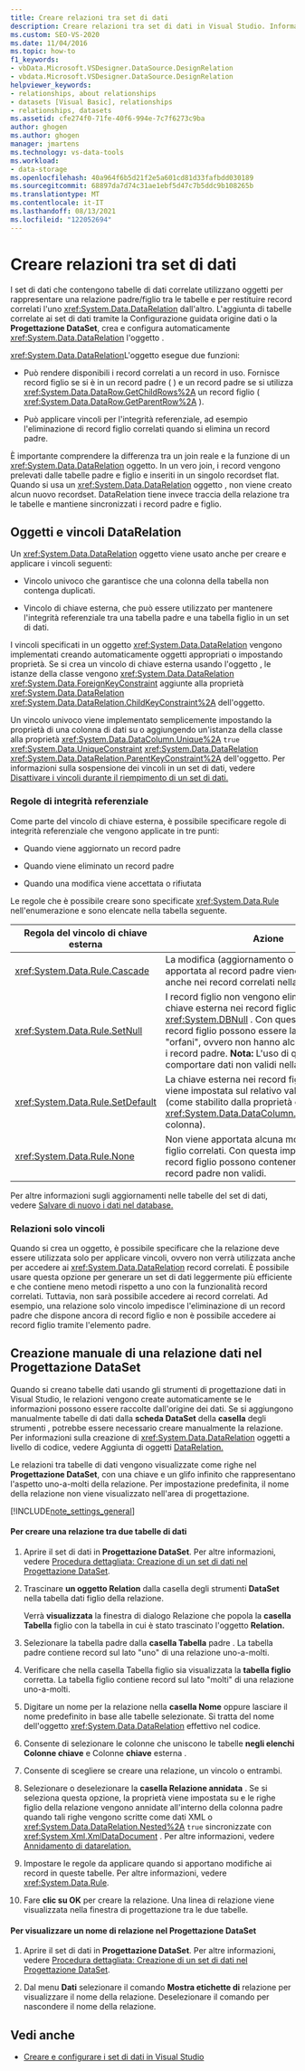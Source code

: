 ```yaml
---
title: Creare relazioni tra set di dati
description: Creare relazioni tra set di dati in Visual Studio. Informazioni su oggetti e vincoli DataRelation. Creare manualmente una relazione dati in Gestione set di dati.
ms.custom: SEO-VS-2020
ms.date: 11/04/2016
ms.topic: how-to
f1_keywords:
- vbData.Microsoft.VSDesigner.DataSource.DesignRelation
- vbdata.Microsoft.VSDesigner.DataSource.DesignRelation
helpviewer_keywords:
- relationships, about relationships
- datasets [Visual Basic], relationships
- relationships, datasets
ms.assetid: cfe274f0-71fe-40f6-994e-7c7f6273c9ba
author: ghogen
ms.author: ghogen
manager: jmartens
ms.technology: vs-data-tools
ms.workload:
- data-storage
ms.openlocfilehash: 40a964f6b5d21f2e5a601cd81d33fafbdd030189
ms.sourcegitcommit: 68897da7d74c31ae1ebf5d47c7b5ddc9b108265b
ms.translationtype: MT
ms.contentlocale: it-IT
ms.lasthandoff: 08/13/2021
ms.locfileid: "122052694"
---
```

# <a name="create-relationships-between-datasets"></a>Creare relazioni tra set di dati
I set di dati che contengono tabelle di dati correlate utilizzano oggetti per rappresentare una relazione padre/figlio tra le tabelle e per restituire record correlati l'uno <xref:System.Data.DataRelation> dall'altro. L'aggiunta di tabelle correlate ai set di dati tramite la Configurazione guidata origine dati o la **Progettazione DataSet**, crea e configura automaticamente <xref:System.Data.DataRelation> l'oggetto .

<xref:System.Data.DataRelation>L'oggetto esegue due funzioni:

- Può rendere disponibili i record correlati a un record in uso. Fornisce record figlio se si è in un record padre ( ) e un record padre se si utilizza <xref:System.Data.DataRow.GetChildRows%2A> un record figlio ( <xref:System.Data.DataRow.GetParentRow%2A> ).

- Può applicare vincoli per l'integrità referenziale, ad esempio l'eliminazione di record figlio correlati quando si elimina un record padre.

È importante comprendere la differenza tra un join reale e la funzione di un <xref:System.Data.DataRelation> oggetto. In un vero join, i record vengono prelevati dalle tabelle padre e figlio e inseriti in un singolo recordset flat. Quando si usa un <xref:System.Data.DataRelation> oggetto , non viene creato alcun nuovo recordset. DataRelation tiene invece traccia della relazione tra le tabelle e mantiene sincronizzati i record padre e figlio.

## <a name="datarelation-objects-and-constraints"></a>Oggetti e vincoli DataRelation
Un <xref:System.Data.DataRelation> oggetto viene usato anche per creare e applicare i vincoli seguenti:

- Vincolo univoco che garantisce che una colonna della tabella non contenga duplicati.

- Vincolo di chiave esterna, che può essere utilizzato per mantenere l'integrità referenziale tra una tabella padre e una tabella figlio in un set di dati.

I vincoli specificati in un oggetto <xref:System.Data.DataRelation> vengono implementati creando automaticamente oggetti appropriati o impostando proprietà. Se si crea un vincolo di chiave esterna usando l'oggetto , le istanze della classe vengono <xref:System.Data.DataRelation> <xref:System.Data.ForeignKeyConstraint> aggiunte alla proprietà <xref:System.Data.DataRelation> <xref:System.Data.DataRelation.ChildKeyConstraint%2A> dell'oggetto.

Un vincolo univoco viene implementato semplicemente impostando la proprietà di una colonna di dati su o aggiungendo un'istanza della classe alla proprietà <xref:System.Data.DataColumn.Unique%2A> `true` <xref:System.Data.UniqueConstraint> <xref:System.Data.DataRelation> <xref:System.Data.DataRelation.ParentKeyConstraint%2A> dell'oggetto. Per informazioni sulla sospensione dei vincoli in un set di dati, vedere [Disattivare i vincoli durante il riempimento di un set di dati.](../data-tools/turn-off-constraints-while-filling-a-dataset.md)

### <a name="referential-integrity-rules"></a>Regole di integrità referenziale
Come parte del vincolo di chiave esterna, è possibile specificare regole di integrità referenziale che vengono applicate in tre punti:

- Quando viene aggiornato un record padre

- Quando viene eliminato un record padre

- Quando una modifica viene accettata o rifiutata

Le regole che è possibile creare sono specificate <xref:System.Data.Rule> nell'enumerazione e sono elencate nella tabella seguente.

|Regola del vincolo di chiave esterna|Azione|
| - |------------|
|<xref:System.Data.Rule.Cascade>|La modifica (aggiornamento o eliminazione) apportata al record padre viene apportata anche nei record correlati nella tabella figlio.|
|<xref:System.Data.Rule.SetNull>|I record figlio non vengono eliminati, ma la chiave esterna nei record figlio è impostata su <xref:System.DBNull> . Con questa impostazione, i record figlio possono essere lasciati come "orfani", ovvero non hanno alcuna relazione con i record padre. **Nota:** L'uso di questa regola può comportare dati non validi nella tabella figlio.|
|<xref:System.Data.Rule.SetDefault>|La chiave esterna nei record figlio correlati viene impostata sul relativo valore predefinito (come stabilito dalla proprietà della <xref:System.Data.DataColumn.DefaultValue%2A> colonna).|
|<xref:System.Data.Rule.None>|Non viene apportata alcuna modifica ai record figlio correlati. Con questa impostazione, i record figlio possono contenere riferimenti a record padre non validi.|

Per altre informazioni sugli aggiornamenti nelle tabelle del set di dati, vedere [Salvare di nuovo i dati nel database.](../data-tools/save-data-back-to-the-database.md)

### <a name="constraint-only-relations"></a>Relazioni solo vincoli
Quando si crea un oggetto, è possibile specificare che la relazione deve essere utilizzata solo per applicare vincoli, ovvero non verrà utilizzata anche per accedere ai <xref:System.Data.DataRelation> record correlati. È possibile usare questa opzione per generare un set di dati leggermente più efficiente e che contiene meno metodi rispetto a uno con la funzionalità record correlati. Tuttavia, non sarà possibile accedere ai record correlati. Ad esempio, una relazione solo vincolo impedisce l'eliminazione di un record padre che dispone ancora di record figlio e non è possibile accedere ai record figlio tramite l'elemento padre.

## <a name="manually-creating-a-data-relation-in-the-dataset-designer"></a>Creazione manuale di una relazione dati nel Progettazione DataSet
Quando si creano tabelle dati usando gli strumenti di progettazione dati in Visual Studio, le relazioni vengono create automaticamente se le informazioni possono essere raccolte dall'origine dei dati. Se si aggiungono manualmente tabelle di dati dalla **scheda DataSet** della **casella** degli strumenti , potrebbe essere necessario creare manualmente la relazione. Per informazioni sulla creazione di <xref:System.Data.DataRelation> oggetti a livello di codice, vedere Aggiunta di oggetti [DataRelation.](/dotnet/framework/data/adonet/dataset-datatable-dataview/adding-datarelations)

Le relazioni tra tabelle di dati vengono visualizzate come righe nel **Progettazione DataSet**, con una chiave e un glifo infinito che rappresentano l'aspetto uno-a-molti della relazione. Per impostazione predefinita, il nome della relazione non viene visualizzato nell'area di progettazione.

[!INCLUDE[note_settings_general](../data-tools/includes/note_settings_general_md.md)]

#### <a name="to-create-a-relationship-between-two-data-tables"></a>Per creare una relazione tra due tabelle di dati

1. Aprire il set di dati in **Progettazione DataSet**. Per altre informazioni, vedere [Procedura dettagliata: Creazione di un set di dati nel Progettazione DataSet](walkthrough-creating-a-dataset-with-the-dataset-designer.md).

2. Trascinare **un oggetto Relation** dalla casella degli strumenti **DataSet** nella tabella dati figlio della relazione.

     Verrà **visualizzata** la finestra di dialogo Relazione che popola la **casella Tabella** figlio con la tabella in cui è stato trascinato l'oggetto **Relation.**

3. Selezionare la tabella padre dalla **casella Tabella** padre . La tabella padre contiene record sul lato "uno" di una relazione uno-a-molti.

4. Verificare che nella casella Tabella figlio sia visualizzata la **tabella figlio** corretta. La tabella figlio contiene record sul lato "molti" di una relazione uno-a-molti.

5. Digitare un nome per la relazione nella **casella Nome** oppure lasciare il nome predefinito in base alle tabelle selezionate. Si tratta del nome dell'oggetto <xref:System.Data.DataRelation> effettivo nel codice.

6. Consente di selezionare le colonne che uniscono le tabelle **negli elenchi Colonne chiave** e Colonne **chiave** esterna .

7. Consente di scegliere se creare una relazione, un vincolo o entrambi.

8. Selezionare o deselezionare la **casella Relazione annidata** . Se si seleziona questa opzione, la proprietà viene impostata su e le righe figlio della relazione vengono annidate all'interno della colonna padre quando tali righe vengono scritte come dati XML o <xref:System.Data.DataRelation.Nested%2A> `true` sincronizzate con <xref:System.Xml.XmlDataDocument> . Per altre informazioni, vedere [Annidamento di datarelation.](/dotnet/framework/data/adonet/dataset-datatable-dataview/nesting-datarelations)

9. Impostare le regole da applicare quando si apportano modifiche ai record in queste tabelle. Per altre informazioni, vedere <xref:System.Data.Rule>.

10. Fare **clic su OK** per creare la relazione. Una linea di relazione viene visualizzata nella finestra di progettazione tra le due tabelle.

#### <a name="to-display-a-relation-name-in-the-dataset-designer"></a>Per visualizzare un nome di relazione nel Progettazione DataSet

1. Aprire il set di dati in **Progettazione DataSet**. Per altre informazioni, vedere [Procedura dettagliata: Creazione di un set di dati nel Progettazione DataSet](walkthrough-creating-a-dataset-with-the-dataset-designer.md).

2. Dal menu **Dati** selezionare il comando **Mostra etichette di** relazione per visualizzare il nome della relazione. Deselezionare il comando per nascondere il nome della relazione.

## <a name="see-also"></a>Vedi anche

- [Creare e configurare i set di dati in Visual Studio](../data-tools/create-and-configure-datasets-in-visual-studio.md)
